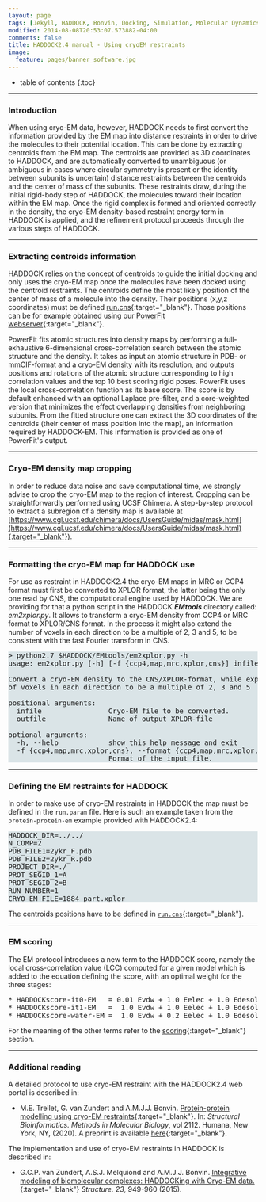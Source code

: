 ```yaml
---
layout: page
tags: [Jekyll, HADDOCK, Bonvin, Docking, Simulation, Molecular Dynamics, Structural Biology, Computational Biology, Modelling, Protein Structure]
modified: 2014-08-08T20:53:07.573882-04:00
comments: false
title: HADDOCK2.4 manual - Using cryoEM restraints
image:
  feature: pages/banner_software.jpg
---
```


* table of contents
{:toc}


* * *

### Introduction

When using cryo-EM data, however, HADDOCK needs to first convert the information provided by the EM map into distance restraints in order to drive the molecules to their potential location. This can be done by extracting centroids from the EM map. The centroids are provided as 3D coordinates to HADDOCK, and are automatically converted to unambiguous (or ambiguous in cases where circular symmetry is present or the identity between subunits is uncertain) distance restraints between the centroids and the center of mass of the subunits. These restraints draw, during the initial rigid-body step of HADDOCK, the molecules toward their location within the EM map. Once the rigid complex is formed and oriented correctly in the density, the cryo-EM density-based restraint energy term in HADDOCK is applied, and the refinement protocol proceeds through the various steps of HADDOCK.

* * *

### Extracting centroids information

HADDOCK relies on the concept of centroids to guide the initial docking and only uses the cryo-EM map once the molecules have been docked using the centroid restraints. The centroids define the most likely position of the center of mass of a molecule into the density. Their positions (x,y,z coordinates) must be defined [run.cns](/software/haddock2.4/run){:target="_blank"}. Those positions can be for example obtained using our [PowerFit webserver](https://alcazar.science.uu.nl/services/POWERFIT){:target="_blank"}.

PowerFit fits atomic structures into density maps by performing a full-exhaustive 6-dimensional cross-correlation search between the atomic structure and the density. It takes as input an atomic structure in PDB- or mmCIF-format and a cryo-EM density with its resolution, and outputs positions and rotations of the atomic structure corresponding to high correlation values and the top 10 best scoring rigid poses. PowerFit uses the local cross-correlation function as its base score. The score is by default enhanced with an optional Laplace pre-filter, and a core-weighted version that minimizes the effect overlapping densities from neighboring subunits.
From the fitted structure one can extract the 3D coordinates of the centroids (their center of mass position into the map), an information required by HADDOCK-EM. This information is provided as one of PowerFit's output.

* * *

### Cryo-EM density map cropping

In order to reduce data noise and save computational time, we strongly advise to crop the cryo-EM map to the region of interest. Cropping can be straightforwardly performed using  UCSF Chimera. A step-by-step protocol to extract a subregion of a density map is available at [https://www.cgl.ucsf.edu/chimera/docs/UsersGuide/midas/mask.html](https://www.cgl.ucsf.edu/chimera/docs/UsersGuide/midas/mask.html){:target="_blank"}). 

* * *

### Formatting the cryo-EM map for HADDOCK use

For use as restraint in HADDOCK2.4 the cryo-EM maps in MRC or CCP4 format must first be converted to XPLOR format, the latter being the only one read by CNS, the computational engine used by HADDOCK. We are providing for that a python script in the HADDOCK ***EMtools*** directory called: *em2xplor.py*. It allows to transform a cryo-EM density from CCP4 or MRC format to XPLOR/CNS format. In the process it might also extend the number of voxels in each direction to be a multiple of 2, 3 and 5, to be consistent with the fast Fourier transform in CNS.


<pre style="background-color:#DAE4E7">
> python2.7 $HADDOCK/EMtools/em2xplor.py -h
usage: em2xplor.py [-h] [-f {ccp4,map,mrc,xplor,cns}] infile outfile

Convert a cryo-EM density to the CNS/XPLOR-format, while expanding the number
of voxels in each direction to be a multiple of 2, 3 and 5

positional arguments:
  infile                Cryo-EM file to be converted.
  outfile               Name of output XPLOR-file

optional arguments:
  -h, --help            show this help message and exit
  -f {ccp4,map,mrc,xplor,cns}, --format {ccp4,map,mrc,xplor,cns}
                        Format of the input file.
</pre>

* * *

### Defining the EM restraints for HADDOCK

In order to make use of cryo-EM restraints in HADDOCK the map must be defined in the `run.param` file. Here is such an example taken from the `protein-protein-em` example provided with HADDOCK2.4:


<pre style="background-color:#DAE4E7">
HADDOCK_DIR=../../
N_COMP=2
PDB_FILE1=2ykr_F.pdb
PDB_FILE2=2ykr_R.pdb
PROJECT_DIR=./
PROT_SEGID_1=A
PROT_SEGID_2=B
RUN_NUMBER=1
CRYO-EM_FILE=1884_part.xplor
</pre>

The centroids positions have to be defined in [`run.cns`](/software/haddock2.4/run/#cryo-em-restraints){:target="_blank"}.

* * *

### EM scoring

The EM protocol introduces a new term to the HADDOCK score, namely the local cross-correlation value (LCC) computed for a given model which is added to the equation defining the score, with an optimal weight for the three stages:

<pre>
* HADDOCKscore-it0-EM   = 0.01 Evdw + 1.0 Eelec + 1.0 Edesol + 0.01 Eair - 0.01 BSA -   400*LCC 
* HADDOCKscore-it1-EM   =  1.0 Evdw + 1.0 Eelec + 1.0 Edesol +  0.1 Eair - 0.01 BSA - 10000*LCC
* HADDOCKscore-water-EM =  1.0 Evdw + 0.2 Eelec + 1.0 Edesol +  0.1 Eair - 10000*LCC
</pre>

For the meaning of the other terms refer to the [scoring](/software/haddock2.4/scoring){:target="_blank"} section.

* * *

### Additional reading

A detailed protocol to use cryo-EM restraint with the HADDOCK2.4 web portal is described in:

* M.E. Trellet, G. van Zundert and A.M.J.J. Bonvin. [Protein-protein modelling using cryo-EM restraints](https://dx.doi.org/10.1007/978-1-0716-0270-6_11){:target="_blank"}. In:  _Structural Bioinformatics. Methods in Molecular Biology_, vol 2112. Humana, New York, NY, (2020). A preprint is available [here](https://arxiv.org/abs/2005.00435){:target="_blank"}.

The implementation and use of cryo-EM restraints in HADDOCK is described in:

* G.C.P. van Zundert, A.S.J. Melquiond and A.M.J.J. Bonvin.
[Integrative modeling of biomolecular complexes: HADDOCKing with Cryo-EM data.](https://doi.org/10.1016/j.str.2015.03.014){:target="_blank"}
_Structure._ *23*, 949-960 (2015).

